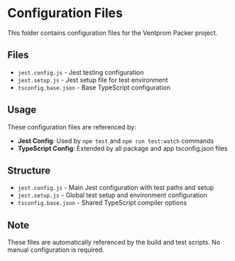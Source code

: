 # Configuration Files

This folder contains configuration files for the Ventprom Packer project.

## Files

- `jest.config.js` - Jest testing configuration
- `jest.setup.js` - Jest setup file for test environment
- `tsconfig.base.json` - Base TypeScript configuration

## Usage

These configuration files are referenced by:

- **Jest Config**: Used by `npm test` and `npm run test:watch` commands
- **TypeScript Config**: Extended by all package and app tsconfig.json files

## Structure

- `jest.config.js` - Main Jest configuration with test paths and setup
- `jest.setup.js` - Global test setup and environment configuration
- `tsconfig.base.json` - Shared TypeScript compiler options

## Note

These files are automatically referenced by the build and test scripts. No manual configuration is required.


